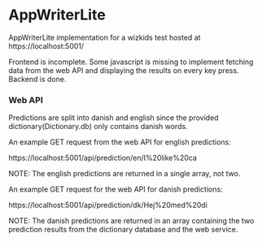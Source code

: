 # AppWriterLite
AppWriterLite implementation for a wizkids test hosted at https://localhost:5001/

Frontend is incomplete. Some javascript is missing to implement fetching data from the web API and displaying the results on every key press.
Backend is done.






### Web API  
Predictions are split into danish and english since the provided dictionary(Dictionary.db) only contains danish words.

An example GET request from the web API for english predictions:

https://localhost:5001/api/prediction/en/I%20like%20ca

NOTE: The english predictions are returned in a single array, not two.


An example GET request for the web API for danish predictions:

https://localhost:5001/api/prediction/dk/Hej%20med%20di

NOTE: The danish predictions are returned in an array containing the two prediction results from the dictionary database and the web service.

